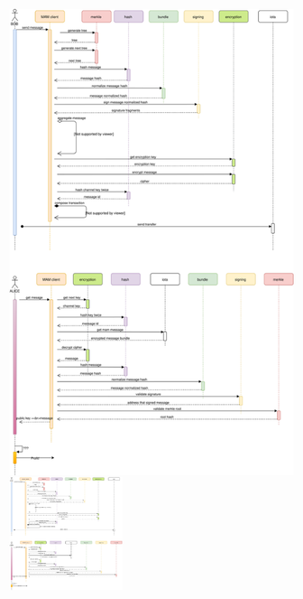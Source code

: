 ![Alt diagram](./doc/mam-diagram.svg)
<img src="./doc/mam-diagram.svg" width="200" height="200" alt="logo"/>